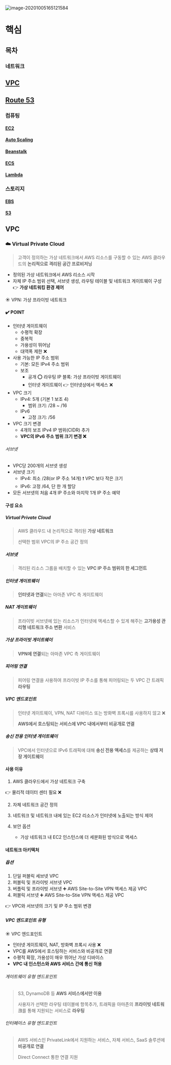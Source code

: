![image-20201005165121584](C:\Users\jihong.kim\AppData\Roaming\Typora\typora-user-images\image-20201005165121584.png)

# 핵심

## 목차

### 네트워크

## [VPC](#VPC)

## [Route 53](#Route-53)

### 컴퓨팅

#### [EC2](#EC2)

#### [Auto Scaling](#Auto-Scaling)

#### [Beanstalk](#Beanstalk)

#### [ECS](#ECS)

#### [Lambda](#Lambda)

### 스토리지

#### [EBS](#EBS)

#### [S3](#S3)



## VPC

### :cloud: Virtual Private Cloud

> 고객이 정의하는 가상 네트워크에서 AWS 리소스를 구동할 수 있는 AWS 클라우드의 **논리적으로 격리된 공간 프로비저닝**

- 정의된 가상 네트워크에서 AWS 리소스 시작
- 자체 IP 주소 범위 선택, 서브넷 생성, 라우팅 테이블 및 네트워크 게이트웨이 구성 :point_right: **가상 네트워킹 환경 제어**

:sunny: ​VPN: 가상 프라이빗 네트워크

#### :heavy_check_mark: POINT

- 인터넷 게이트웨이
  - 수평적 확장
  - 중복적
  - 가용성이 뛰어남
  - 대역폭 제한 :x:
- 사용 가능한 IP 주소 범위
  - 기본: 모든 IPv4 주소 범위
  - 보조
    - 공개 :o: 라우팅 IP 블록: 가상 프라이빗 게이트웨이
    - 인터넷 게이트웨이 :point_right: 인터넷상에서 액세스 :x:
- VPC 크기
  - IPv4: 5개 (기본 1 보조 4)
    - 범위 크기: /28 ~ /16
  - IPv6
    - 고정 크기: /56
- VPC 크기 변경
  - 4개의 보조 IPv4 IP 범위(CIDR) 추가
  - **VPC의 IPv6 주소 범위 크기 변경 :x:**

###### 서브넷

- VPC당 200개의 서브넷 생성
- 서브넷 크기
  - IPv4: 최소 /28(or IP 주소 14개) :exclamation: VPC 보다 작은 크기
  - IPv6: 고정 /64, 단 한 개 할당
- 모든 서브넷의 처음 4개 IP 주소와 마지막 1개 IP 주소 예약

#### 구성 요소

##### Virtual Private Cloud

> AWS 클라우드 내 논리적으로 격리된 **가상 네트워크**
>
> 선택한 범위 VPC의 IP 주소 공간 정의

##### 서브넷

> 격리된 리소스 그룹을 배치할 수 있는 **VPC IP 주소 범위의 한 세그먼트**

##### 인터넷 게이트웨이

> **인터넷과 연결**되는 아마존 VPC 측 게이트웨이

##### NAT 게이트웨이

> 프라이빗 서브넷에 있는 리소스가 인터넷에 액세스할 수 있게 해주는 **고가용성 관리형 네트워크 주소 변환** 서비스

##### 가상 프라이빗 게이트웨이

> **VPN에 연결**되는 아마존 VPC 측 게이트웨이

##### 피어링 연결

> 피어링 연결을 사용하여 프라이빗 IP 주소를 통해 피어링되는 두 VPC 간 트래픽 **라우팅**

##### VPC 엔드포인트

> 인터넷 게이트웨이, VPN, NAT 디바이스 또는 방화벽 프록시를 사용하지 않고 :x:
>
> **AWS에서 호스팅되는 서비스에 VPC 내에서부터 비공개로 연결**

##### 송신 전용 인터넷 게이트웨이

> VPC에서 인터넷으로 IPv6 트래픽에 대해 **송신 전용 액세스**를 제공하는 **상태 저장 게이트웨이**

#### 사용 이유

1.  AWS 클라우드에서 가상 네트워크 구축

   :point_right: 물리적 데이터 센터 필요 :x:

2.  자체 네트워크 공간 정의

3.  네트워크 및 네트워크 내에 있는 EC2 리소스가 인터넷에 노출되는 방식 제어

4. 보안 옵션

   - 가상 네트워크 내 EC2 인스턴스에 더 세분화된 방식으로 액세스

#### 네트워크 아키텍처

##### 옵션

1. 단일 퍼블릭 세브넷 VPC
2. 퍼블릭 및 프라이빗 서브넷 VPC
3. 버플릭 및 프라이빗 서브넷 :heavy_plus_sign: AWS Site-to-Site VPN 액세스 제공 VPC
4. 퍼블릭 서브넷 :heavy_plus_sign: AWS Site-to-Stie VPN 액세스 제공 VPC

:point_right: VPC와 서브넷의 크기 및 IP 주소 범위 변경

##### VPC 엔드포인트 유형

:sunny: VPC 엔드포인트

- 인터넷 게이트웨이, NAT, 방화벽 프록시 사용 :x:
- VPC를 AWS에서 호스팅하는 서비스와 비공개로 연결
- 수평적 확장, 가용성이 매우 뛰어난 가상 디바이스
- **VPC 내 인스턴스와 AWS 서비스 간에 통신 허용**

###### 게이트웨이 유형 엔드포인트

> S3, DynamoDB 등 **AWS 서비스에서만 이용**
>
> 사용자가 선택한 라우팅 테이블에 항목추가, 트래픽을 아마존의 **프라이빗 네트워크**를 통해 지원되는 서비스로 **라우팅**

###### 인터페이스 유형 엔드포인트

> AWS 서비스인 PrivateLink에서 지원하는 서비스, 자체 서비스, SaaS 솔루션에 **비공개로 연결**
>
> Direct Connect 통한 연결 지원
